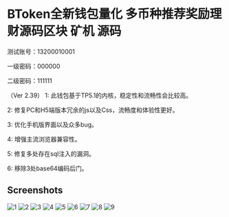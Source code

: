 # BToken全新钱包量化 多币种推荐奖励理财源码区块 矿机 源码

测试账号：13200010001

一级密码：000000

二级密码：111111

（Ver 2.39）
1: 此钱包基于TP5.1的内核，稳定性和流畅性会比较高。

2: 修复PC和H5端版本冗余的js以及Css，流畅度和体验性更好。

3: 优化手机版界面以及众多bug。

4: 增强主流浏览器兼容性。

5: 修复多处存在sql注入的漏洞。

6: 移除3处base64编码后门。


## Screenshots
![1](imgs/01.jpg)
![2](imgs/02.JPG)
![3](imgs/03.JPG)
![4](imgs/04.JPG)
![5](imgs/05.JPG)
![6](imgs/06.JPG)
![7](imgs/07.JPG)
![8](imgs/08.JPG)
![9](imgs/09.JPG)

